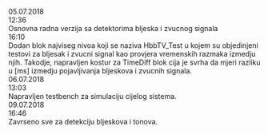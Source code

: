 05.07.2018   
12:36  
Osnovna radna verzija sa detektorima bljeska i zvucnog signala  
16:10  
Dodan blok najviseg nivoa koji se naziva HbbTV_Test u kojem su objedinjeni testovi za bljesak i zvucni signal kao provjera vremenskih razmaka izmedju njih. Takodje, napravljen kostur za TimeDiff blok cija je svrha da mjeri razliku u [ms] izmedju pojavljivanja bljeskova i zvucnih signala.  
06.07.2018  
13:03  
Napravljen testbench za simulaciju cijelog sistema.  
09.07.2018  
16:46  
Zavrseno sve za detekciju bljeskova i tonova.  

